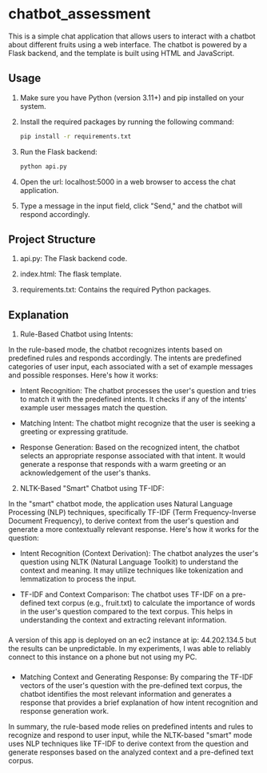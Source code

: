 # chatbot_assessment
This is a simple chat application that allows users to interact with a chatbot about different fruits using a web interface. The chatbot is powered by a Flask backend, and the template is built using HTML and JavaScript.

## Usage

1. Make sure you have Python (version 3.11+) and pip installed on your system.

2. Install the required packages by running the following command:
   
   ```bash
   pip install -r requirements.txt

3. Run the Flask backend:

    ```bash
    python api.py

4. Open the url: localhost:5000 in a web browser to access the chat application.

5. Type a message in the input field, click "Send," and the chatbot will respond accordingly.

## Project Structure

1. api.py: The Flask backend code.

2. index.html: The flask template.

3. requirements.txt: Contains the required Python packages.

## Explanation

1. Rule-Based Chatbot using Intents:

In the rule-based mode, the chatbot recognizes intents based on predefined rules and responds accordingly. The intents are predefined categories of user input, each associated with a set of example messages and possible responses. Here's how it works:

- Intent Recognition:
The chatbot processes the user's question and tries to match it with the predefined intents. It checks if any of the intents' example user messages match the question.

- Matching Intent:
The chatbot might recognize that the user is seeking a greeting or expressing gratitude.

- Response Generation:
Based on the recognized intent, the chatbot selects an appropriate response associated with that intent. It would generate a response that responds with a warm greeting or an acknowledgement of the user's thanks.

2. NLTK-Based "Smart" Chatbot using TF-IDF:

In the "smart" chatbot mode, the application uses Natural Language Processing (NLP) techniques, specifically TF-IDF (Term Frequency-Inverse Document Frequency), to derive context from the user's question and generate a more contextually relevant response. Here's how it works for the question:

- Intent Recognition (Context Derivation):
The chatbot analyzes the user's question using NLTK (Natural Language Toolkit) to understand the context and meaning. It may utilize techniques like tokenization and lemmatization to process the input.

- TF-IDF and Context Comparison:
The chatbot uses TF-IDF on a pre-defined text corpus (e.g., fruit.txt) to calculate the importance of words in the user's question compared to the text corpus. This helps in understanding the context and extracting relevant information.

###
A version of this app is deployed on an ec2 instance at ip: 44.202.134.5 but the results can be unpredictable. In my experiments, I was able to reliably connect to this instance on a phone but not using my PC.
###
- Matching Context and Generating Response:
By comparing the TF-IDF vectors of the user's question with the pre-defined text corpus, the chatbot identifies the most relevant information and generates a response that provides a brief explanation of how intent recognition and response generation work.

In summary, the rule-based mode relies on predefined intents and rules to recognize and respond to user input, while the NLTK-based "smart" mode uses NLP techniques like TF-IDF to derive context from the question and generate responses based on the analyzed context and a pre-defined text corpus.

